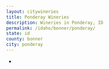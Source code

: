 ```yaml
---
layout: citywineries
title: Ponderay Wineries
description: Wineries in Ponderay, ID
permalink: /idaho/bonner/ponderay/
state: id
county: bonner
city: ponderay
---
```

-
